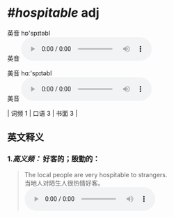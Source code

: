 # ***\#hospitable*** adj
英音 hɒ'spɪtəbl  
英音
<audio src="./media/Hospitable-B.aac" controls="controls"></audio>

美音 hɑː'spɪtəbl  
美音
<audio src="./media/hospitable .aac" controls="controls"></audio>



| 词频 1 | 口语 3 | 书面 3 |  

英文释义
---
### 1.*高义频：* **好客的；殷勤的：**  

 > The local people are very hospitable to strangers.  
 > 当地人对陌生人很热情好客。    
<audio src="./media/hospitable-1 .aac" controls="controls"></audio>



